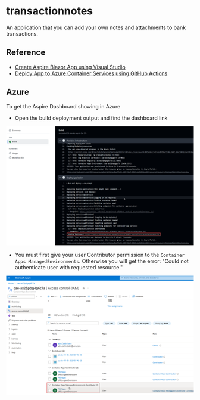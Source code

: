 # transactionnotes

An application that you can add your own notes and attachments to bank transactions.

## Reference

- [Create Aspire Blazor App using Visual Studio](https://youtu.be/BBGeousUHQU?si=UtCmni5sZBfo92qV)
- [Deploy App to Azure Container Services using GitHub Actions](https://learn.microsoft.com/en-us/dotnet/aspire/deployment/azure/aca-deployment-github-actions?tabs=windows&pivots=github-actions)


## Azure
To get the Aspire Dashboard showing in Azure
- Open the build deployment output and find the dashboard link

![](https://github.com/pngan/transactionnotes/blob/main/github-output.png)

- You must first give your user Contributor permission to the `Container Apps ManagedEnvironments`. Otherwise you will get the error: "Could not authenticate user with requested resource."

![](https://github.com/pngan/transactionnotes/blob/main/azure-iam.png)

